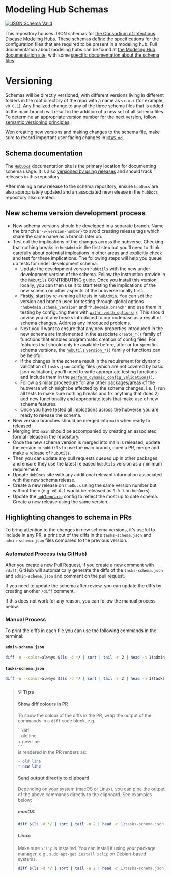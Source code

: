 # Modeling Hub Schemas
<!--- Badges --->
[![JSON Schema Valid](https://github.com/hubverse-org/schemas/actions/workflows/check-json-schema-valid.yaml/badge.svg)](https://github.com/hubverse-org/schemas/actions/workflows/check-json-schema-valid.yaml)
<!--- Badges-end --->


This repository houses JSON schemas for [the Consortium of Infectious Disease Modeling Hubs](https://github.com/hubverse-org). These schemas define the specifications for the configuration files that are required to be present in a modeling hub. Full documentation about modeling hubs can be found at [the Modeling Hub documentation site](https://docs.hubverse.io/en/latest/), with some [specific documentation about the schema files](https://docs.hubverse.io/en/latest/user-guide/hub-config.html).

# Versioning

Schemas will be directly versioned, with different versions living in different folders in the root directory of the repo with a name as `vx.x.x` (for example, `v0.0.1`). Any finalized change to any of the three schema files that is added to the main branch will result in the addition of a new set of all schema files. To determine an appropriate version number for the next version, follow [semantic versioning principles](https://snowplow.io/blog/introducing-schemaver-for-semantic-versioning-of-schemas/).

Wen creating new versions and making changes to the schema file, make sure to record important user facing changes in [`NEWS.md`](NEWS.md).

## Schema documentation


The [`HubDocs`](https://docs.hubverse.io/en/latest/index.html) documentation site is the primary location for documenting schema usage. It is also [versioned by using releases](https://docs.readthedocs.io/en/stable/versions.html) and should track releases in this repository. 


After making a new release to the schema repository, ensure `hubDocs` are also appropriately updated and an associated new release in the `hubDocs` repository also created.


## New schema version development process

- New schema versions should be developed in a separate branch. Name the branch `br-v{version-number}` to avoid creating release tags which share the same name as a branch later on.
- Test out the implications of the changes across the hubverse. Checking that nothing breaks in `hubAdmin` is the first step but you'll need to think carefully about potential implcations in other areas and explicitly check and test for these implications. The following steps will help you queue up tests for under development schema.
  - Update the development version `hubUtils` with the new under development version of the schema. Follow the instruction provide in the [`hubUtils` CONTRIBUTING guide](https://hubverse-org.github.io/hubUtils/CONTRIBUTING.html#synchronizing-with-hubverse-orgschemas). Once you install this version locally, you can then use it to start testing the implications of the new schema on other aspects of the hubverse locally first. 
  - Firstly, start by re-running all tests in `hubAdmin`. You can set the version and branch used for testing through global options `"hubAdmin.schema_version"` and `"hubAdmin.branch"` and use them in testing by configuring them with [`withr::with_options()`](https://github.com/hubverse-org/hubAdmin/blob/fdd901697f47bbd22a2e89f1e9fa2ca669199ae8/tests/testthat/test-create_task_id.R#L124C3-L128C6). This should advise you of any breaks introduced to our codebase as a result of schema changes. Address any introduced problems.
  - Next you'll want to ensure that any new properties introduced in the new schema are implemented in the associate `create_*()` family of functions that enables programmatic creation of config files. For features that should only be available before, after or for specific schema versions, the [`hubUtils` `version_*()`](https://hubverse-org.github.io/hubUtils/reference/version_equal.html) family of functions can be helpful.
  - If the changes in the schema result in the requirement for dynamic validation of `tasks.json` config files (which are not covered by basic json validation), you'll need to write appropriate testing functions and include them in the [`perform_dynamic_config_validations()`](https://github.com/hubverse-org/hubAdmin/blob/main/R/validate_config.R).
  - Follow a similar proceedure for any other packages/areas of the hubverse which might be affected by the schema changes, i.e. 1) run all tests to make sure nothing breaks and fix anything that does 2) add new functionality and appropriate tests that make use of new schema features.
  - Once you have tested all implcations across the hubverse you are ready to release the schema.
- New version branches should be merged into `main` when ready to released.
- Merging into `main` should be accompanied by creating an associated formal release in the repository.
- Once the new schema version is merged into main is released, update the version in `hubUtils` to use the main branch, open a PR, merge and make a release of `hubUtils`.
- Then you can update any pull requests queued up in other packages and ensure they use the latest released `hubUtils` version as a minimum requirement.
- Update `HubDocs` site with any additional relevant information associated with the new schema release.
- Create a new release on `hubDocs` using the same version number but without the `v` (e.g. `v0.0.1` would be released as `0.0.1` on `hubDocs`).
- Update the [`hubTemplate`](https://github.com/hubverse-org/hubTemplate) config to reflect the most up to date schema. Create a new release using the same version.


## Highlighting changes to schema in PRs

To bring attention to the changes in new schema versions, it's useful to include in any PR, a print out of the diffs in the `tasks-schema.json` and `admin-schema.json` files compared to the previous version. 

### Automated Process (via GitHub)

After you create a new Pull Request, if you create a new comment with `/diff`, GitHub will automatically generate the diffs of the `tasks-schema.json` and `admin-schema.json` and comment on the pull request.

If you need to update the schema after review, you can update the diffs by creating another `/diff` comment.

If this does not work for any reason, you can follow the manual process below.

### Manual Process

To print the diffs in each file you can use the following commands in the terminal:

#### `admin-schema.json`

```bash
diff -u --color=always $(ls -d */ | sort | tail -n 2 | head -n 1)admin-schema.json $(ls -d */ | sort | tail -n 1)admin-schema.json
```
#### `tasks-schema.json`

```bash
diff -u --color=always $(ls -d */ | sort | tail -n 2 | head -n 1)tasks-schema.json $(ls -d */ | sort | tail -n 1)tasks-schema.json
```

> ### :bulb: Tips
> 
> #### Show diff colours in PR
> To show the colour of the diffs in the PR, wrap the output of the commands in a `diff` code block, e.g.
>
> \```diff  
> \- old line   
> \+ new line    
> \```    
> is rendered in the PR renders as:
> 
> ```diff
> - old line
> + new line
> ```
>
> #### Send output directly to clipboard
> Depending on your system (macOS or Linux), you can pipe the output of the above commands directly to the clipboard. See examples below:
> 
> ##### macOS:
> ```bash
> diff $(ls -d */ | sort | tail -n 2 | head -n 1)tasks-schema.json $(ls -d */ | sort | tail -n 1)tasks-schema.json | pbcopy
>```
>
> ##### Linux:
> Make sure `xclip` is installed. You can install it using your package manager, e.g., `sudo apt-get install xclip` on Debian-based systems.
> ```bash
> diff $(ls -d */ | sort | tail -n 2 | head -n 1)tasks-schema.json $(ls -d */ | sort | tail -n 1)tasks-schema.json | xclip -selection clipboard
>```
>
